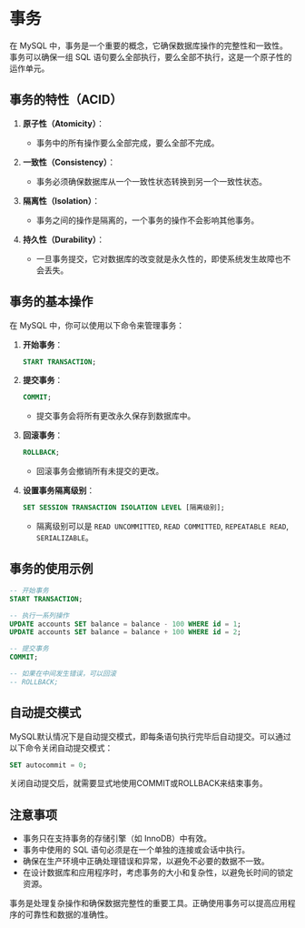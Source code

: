 # 事务

在 MySQL 中，事务是一个重要的概念，它确保数据库操作的完整性和一致性。事务可以确保一组 SQL 语句要么全部执行，要么全部不执行，这是一个原子性的运作单元。

## 事务的特性（ACID）

1. **原子性（Atomicity）**：
   - 事务中的所有操作要么全部完成，要么全部不完成。

2. **一致性（Consistency）**：
   - 事务必须确保数据库从一个一致性状态转换到另一个一致性状态。

3. **隔离性（Isolation）**：
   - 事务之间的操作是隔离的，一个事务的操作不会影响其他事务。

4. **持久性（Durability）**：
   - 一旦事务提交，它对数据库的改变就是永久性的，即使系统发生故障也不会丢失。

## 事务的基本操作

在 MySQL 中，你可以使用以下命令来管理事务：

1. **开始事务**：

   ```sql
   START TRANSACTION;
   ```

2. **提交事务**：

   ```sql
   COMMIT;
   ```

   - 提交事务会将所有更改永久保存到数据库中。

3. **回滚事务**：

   ```sql
   ROLLBACK;
   ```

   - 回滚事务会撤销所有未提交的更改。

4. **设置事务隔离级别**：

   ```sql
   SET SESSION TRANSACTION ISOLATION LEVEL [隔离级别];
   ```

   - 隔离级别可以是 `READ UNCOMMITTED`, `READ COMMITTED`, `REPEATABLE READ`, `SERIALIZABLE`。

## 事务的使用示例

```sql
-- 开始事务
START TRANSACTION;

-- 执行一系列操作
UPDATE accounts SET balance = balance - 100 WHERE id = 1;
UPDATE accounts SET balance = balance + 100 WHERE id = 2;

-- 提交事务
COMMIT;

-- 如果在中间发生错误，可以回滚
-- ROLLBACK;
```

## 自动提交模式

MySQL默认情况下是自动提交模式，即每条语句执行完毕后自动提交。可以通过以下命令关闭自动提交模式：

```sql
SET autocommit = 0;
```

关闭自动提交后，就需要显式地使用COMMIT或ROLLBACK来结束事务。

## 注意事项

- 事务只在支持事务的存储引擎（如 InnoDB）中有效。
- 事务中使用的 SQL 语句必须是在一个单独的连接或会话中执行。
- 确保在生产环境中正确处理错误和异常，以避免不必要的数据不一致。
- 在设计数据库和应用程序时，考虑事务的大小和复杂性，以避免长时间的锁定资源。

事务是处理复杂操作和确保数据完整性的重要工具。正确使用事务可以提高应用程序的可靠性和数据的准确性。

